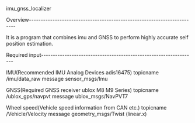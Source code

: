 imu_gnss_localizer

Overview------------------------------------------------------------------------

It is a program that combines imu and GNSS to perform highly accurate self position estimation.

Required input------------------------------------------------------------------

IMU(Recommended IMU Analog Devices adis16475)
topicname   /imu/data_raw
message     sensor_msgs/Imu

GNSS(Required GNSS receiver ublox M8 M9 Series)
topicname   /ublox_gps/navpvt
message     ublox_msgs/NavPVT7

Wheel speed(Vehicle speed information from CAN etc.)
topicname   /Vehicle/Velocity
message     geometry_msgs/Twist (linear.x)
